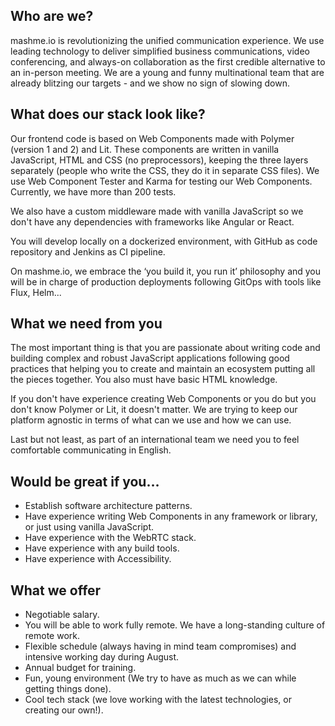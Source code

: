 ## Who are we?
mashme.io is revolutionizing the unified communication experience. We use leading technology to deliver simplified business communications, video conferencing, and always-on collaboration as the first credible alternative to an in-person meeting. We are a young and funny multinational team that are already blitzing our targets - and we show no sign of slowing down.

## What does our stack look like?
Our frontend code is based on Web Components made with Polymer (version 1 and 2) and Lit. These components are written in vanilla JavaScript, HTML and CSS (no preprocessors), keeping the three layers separately (people who write the CSS, they do it in separate CSS files). We use Web Component Tester and Karma for testing our Web Components. Currently, we have more than 200 tests.

We also have a custom middleware made with vanilla JavaScript so we don't have any dependencies with frameworks like Angular or React. 

You will develop locally on a dockerized environment, with GitHub as code repository and Jenkins as CI pipeline.

On mashme.io, we embrace the ‘you build it, you run it’ philosophy and you will be in charge of production deployments following GitOps with tools like Flux, Helm...

## What we need from you
The most important thing is that you are passionate about writing code and building complex and robust JavaScript applications following good practices that helping you to create and maintain an ecosystem putting all the pieces together. You also must have basic HTML knowledge.

If you don't have experience creating Web Components or you do but you don't know Polymer or Lit, it doesn't matter. We are trying to keep our platform agnostic in terms of what can we use and how we can use.

Last but not least, as part of an international team we need you to feel comfortable communicating in English.

## Would be great if you…
- Establish software architecture patterns.
- Have experience writing Web Components in any framework or library, or just using vanilla JavaScript.
- Have experience with the WebRTC stack.
- Have experience with any build tools.
- Have experience with Accessibility.

## What we offer
- Negotiable salary.
- You will be able to work fully remote. We have a long-standing culture of remote work.
- Flexible schedule (always having in mind team compromises) and intensive working day during August.
- Annual budget for training.
- Fun, young environment (We try to have as much as we can while getting things done).
- Cool tech stack (we love working with the latest technologies, or creating our own!).

















